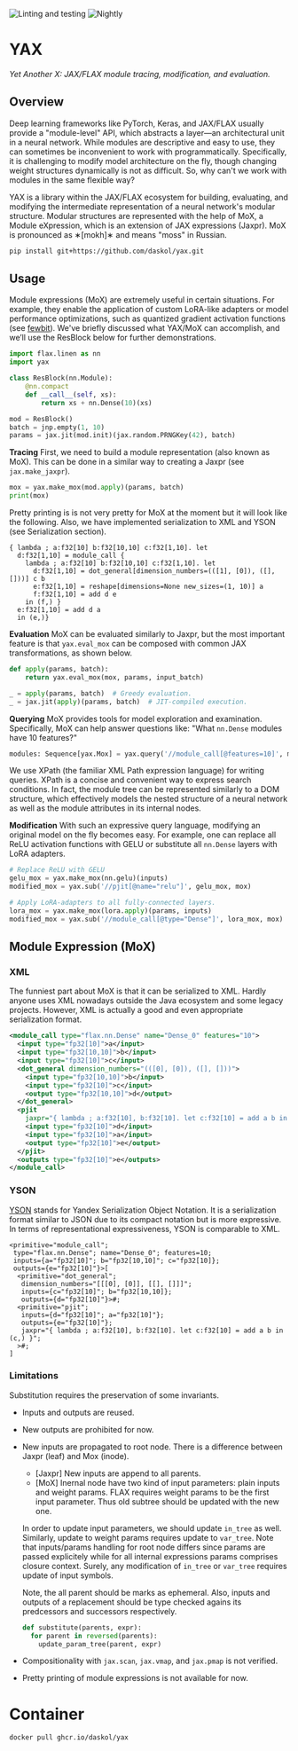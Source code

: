 ![Linting and testing][1]
![Nightly][2]

[1]: https://github.com/daskol/yax/actions/workflows/on-push.yml/badge.svg
[2]: https://github.com/daskol/yax/actions/workflows/on-schedule.yml/badge.svg

# YAX

*Yet Another X: JAX/FLAX module tracing, modification, and evaluation.*

## Overview

Deep learning frameworks like PyTorch, Keras, and JAX/FLAX usually provide a
"module-level" API, which abstracts a layer—an architectural unit in a neural
network. While modules are descriptive and easy to use, they can sometimes be
inconvenient to work with programmatically. Specifically, it is challenging to
modify model architecture on the fly, though changing weight structures
dynamically is not as difficult. So, why can't we work with modules in the same
flexible way?

YAX is a library within the JAX/FLAX ecosystem for building, evaluating, and
modifying the intermediate representation of a neural network's modular
structure. Modular structures are represented with the help of MoX, a Module
eXpression, which is an extension of JAX expressions (Jaxpr). MoX is pronounced
as ∗[mokh]∗ and means "moss" in Russian.

```bash
pip install git+https://github.com/daskol/yax.git
```

## Usage

Module expressions (MoX) are extremely useful in certain situations. For
example, they enable the application of custom LoRA-like adapters or model
performance optimizations, such as quantized gradient activation functions (see
[fewbit][4]). We've briefly discussed what YAX/MoX can accomplish, and we’ll
use the ResBlock below for further demonstrations.

```python
import flax.linen as nn
import yax

class ResBlock(nn.Module):
    @nn.compact
    def __call__(self, xs):
        return xs + nn.Dense(10)(xs)

mod = ResBlock()
batch = jnp.empty(1, 10)
params = jax.jit(mod.init)(jax.random.PRNGKey(42), batch)
```

**Tracing** First, we need to build a module representation (also known as
MoX). This can be done in a similar way to creating a Jaxpr (see
`jax.make_jaxpr`).

```python
mox = yax.make_mox(mod.apply)(params, batch)
print(mox)
```

Pretty printing is is not very pretty for MoX at the moment but it will look
like the following. Also, we have implemented serialization to XML and YSON
(see Serialization section).

```jaxpr
{ lambda ; a:f32[10] b:f32[10,10] c:f32[1,10]. let
  d:f32[1,10] = module_call {
    lambda ; a:f32[10] b:f32[10,10] c:f32[1,10]. let
      d:f32[1,10] = dot_general[dimension_numbers=(([1], [0]), ([], []))] c b
      e:f32[1,10] = reshape[dimensions=None new_sizes=(1, 10)] a
      f:f32[1,10] = add d e
    in (f,) }
  e:f32[1,10] = add d a
  in (e,)}
```

**Evaluation** MoX can be evaluated similarly to Jaxpr, but the most important
feature is that `yax.eval_mox` can be composed with common JAX transformations,
as shown below.

```python
def apply(params, batch):
    return yax.eval_mox(mox, params, input_batch)

_ = apply(params, batch)  # Greedy evaluation.
_ = jax.jit(apply)(params, batch)  # JIT-compiled execution.
```

**Querying** MoX provides tools for model exploration and examination.
Specifically, MoX can help answer questions like: "What `nn.Dense` modules have
10 features?"

```python
modules: Sequence[yax.Mox] = yax.query('//module_call[@features=10]', mox)
```

We use XPath (the familiar XML Path expression language) for writing queries.
XPath is a concise and convenient way to express search conditions. In fact,
the module tree can be represented similarly to a DOM structure, which
effectively models the nested structure of a neural network as well as the
module attributes in its internal nodes.

**Modification** With such an expressive query language, modifying an original
model on the fly becomes easy. For example, one can replace all ReLU activation
functions with GELU or substitute all `nn.Dense` layers with LoRA adapters.

```python
# Replace ReLU with GELU
gelu_mox = yax.make_mox(nn.gelu)(inputs)
modified_mox = yax.sub('//pjit[@name="relu"]', gelu_mox, mox)

# Apply LoRA-adapters to all fully-connected layers.
lora_mox = yax.make_mox(lora.apply)(params, inputs)
modified_mox = yax.sub('//module_call[@type="Dense"]', lora_mox, mox)
```

[4]: https://proceedings.mlr.press/v202/novikov23a.html

## Module Expression (MoX)

### XML

The funniest part about MoX is that it can be serialized to XML. Hardly anyone
uses XML nowadays outside the Java ecosystem and some legacy projects. However,
XML is actually a good and even appropriate serialization format.

```xml
<module_call type="flax.nn.Dense" name="Dense_0" features="10">
  <input type="fp32[10]">a</input>
  <input type="fp32[10,10]">b</input>
  <input type="fp32[10]">c</input>
  <dot_general dimension_numbers="(([0], [0]), ([], []))">
    <input type="fp32[10,10]">b</input>
    <input type="fp32[10]">c</input>
    <output type="fp32[10,10]">d</output>
  </dot_general>
  <pjit
    jaxpr="{ lambda ; a:f32[10], b:f32[10]. let c:f32[10] = add a b in (c,) }">
    <input type="fp32[10]">d</input>
    <input type="fp32[10]">a</input>
    <output type="fp32[10]">e</output>
  </pjit>
  <outputs type="fp32[10]">e</outputs>
</module_call>
```

### YSON

[YSON][1] stands for Yandex Serialization Object Notation. It is a
serialization format similar to JSON due to its compact notation but is more
expressive. In terms of representational expressiveness, YSON is comparable to
XML.

```yson
<primitive="module_call";
 type="flax.nn.Dense"; name="Dense_0"; features=10;
 inputs={a="fp32[10]"; b="fp32[10,10]"; c="fp32[10]};
 outputs={e="fp32[10]"}>[
  <primitive="dot_general";
   dimension_numbers="[[[0], [0]], [[], []]]";
   inputs={с="fp32[10]"; b="fp32[10,10]};
   outputs={d="fp32[10]"}>#;
  <primitive="pjit";
   inputs={d="fp32[10]"; a="fp32[10]"};
   outputs={e="fp32[10]"};
   jaxpr="{ lambda ; a:f32[10], b:f32[10]. let c:f32[10] = add a b in (c,) }";
  >#;
]
```

[1]: https://ytsaurus.tech/docs/en/user-guide/storage/yson
[2]: https://msgpack.org/
[3]: https://protobuf.dev/

### Limitations

Substitution requires the preservation of some invariants.

- Inputs and outputs are reused.
- New outputs are prohibited for now.
- New inputs are propagated to root node. There is a difference between Jaxpr
  (leaf) and Mox (inode).

  - \[Jaxpr\] New inputs are append to all parents.
  - \[MoX\] Inernal node have two kind of input parameters: plain inputs and
    weight params. FLAX requires weight params to be the first input parameter.
    Thus old subtree should be updated with the new one.

  In order to update input parameters, we should update `in_tree` as well.
  Similarly, update to weight params requires update to `var_tree`. Note that
  inputs/params handling for root node differs since params are passed
  explicitely while for all internal expressions params comprises closure
  context. Surely, any modification of `in_tree` or `var_tree` requires update
  of input symbols.

  Note, the all parent should be marks as ephemeral. Also, inputs and outputs
  of a replacement should be type checked agains its predcessors and successors
  respectively.

  ```python
  def substitute(parents, expr):
    for parent in reversed(parents):
      update_param_tree(parent, expr)
  ```
- Compositionality with `jax.scan`, `jax.vmap`, and `jax.pmap` is not verified.
- Pretty printing of module expressions is not available for now.

# Container

```shell
docker pull ghcr.io/daskol/yax
```
